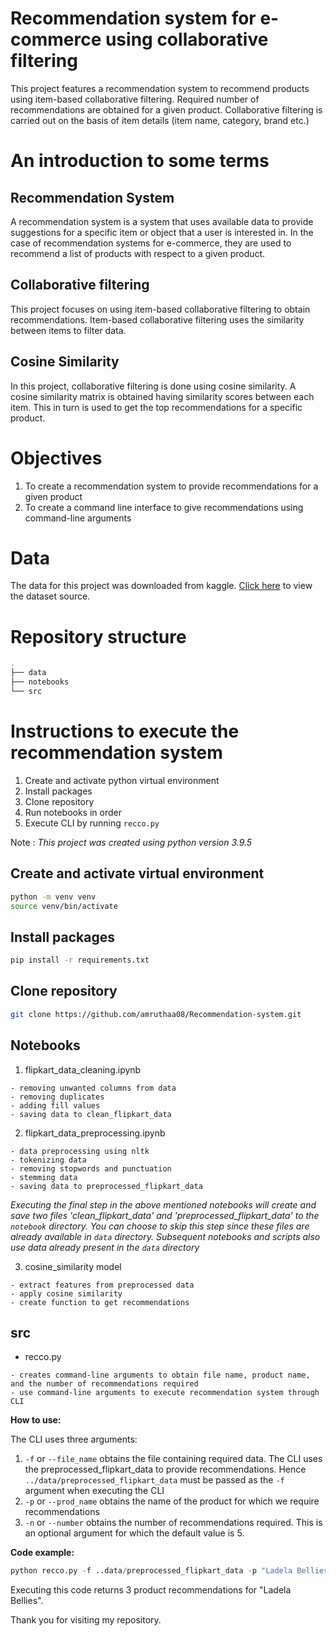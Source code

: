 # Recommendation system for e-commerce using collaborative filtering

This project features a recommendation system to recommend products using item-based collaborative filtering. Required number of recommendations are obtained for a given product. Collaborative filtering is carried out on the basis of item details (item name, category, brand etc.)

# An introduction to some terms
## Recommendation System

A recommendation system is a system that uses available data to provide suggestions for a specific item or object that a user is interested in. In the case of recommendation systems for e-commerce, they are used to recommend a list of products with respect to a given product.

## Collaborative filtering

This project focuses on using item-based collaborative filtering to obtain recommendations. Item-based collaborative filtering uses the similarity between items to filter data.

## Cosine Similarity

In this project, collaborative filtering is done using cosine similarity. A cosine similarity matrix is obtained having similarity scores between each item. This in turn is used to get the top recommendations for a specific product.

# Objectives
1. To create a recommendation system to provide recommendations for a given product
2. To create a command line interface to give recommendations using command-line arguments

# Data
The data for this project was downloaded from kaggle.
[Click here](https://www.kaggle.com/PromptCloudHQ/flipkart-products) to view the dataset source.

# Repository structure

```sh
.
├── data
├── notebooks
└── src
```
# Instructions to execute the recommendation system

1. Create and activate python virtual environment
2. Install packages
3. Clone repository
4. Run notebooks in order
5. Execute CLI by running ```recco.py```

Note : *This project was created using python version 3.9.5*

## Create and activate virtual environment

```sh
python -m venv venv
source venv/bin/activate

```

## Install packages

```sh
pip install -r requirements.txt
```

## Clone repository

```sh
git clone https://github.com/amruthaa08/Recommendation-system.git
```

## Notebooks

1. flipkart_data_cleaning.ipynb

```
- removing unwanted columns from data
- removing duplicates
- adding fill values
- saving data to clean_flipkart_data
```


2. flipkart_data_preprocessing.ipynb

``` 
- data preprocessing using nltk
- tokenizing data
- removing stopwords and punctuation
- stemming data
- saving data to preprocessed_flipkart_data
```

*Executing the final step in the above mentioned notebooks will create and save two files 'clean_flipkart_data' and 'preprocessed_flipkart_data' to the ```notebook``` directory. You can choose to skip this step since these files are already available in ```data``` directory. Subsequent notebooks and scripts also use data already present in the ```data``` directory*


3. cosine_similarity model

```
- extract features from preprocessed data
- apply cosine similarity
- create function to get recommendations
```

## src

- recco.py

```
- creates command-line arguments to obtain file name, product name, and the number of recommendations required
- use command-line arguments to execute recommendation system through CLI 
```

**How to use:**

The CLI uses three arguments:
1. ```-f``` or ```--file_name``` obtains the file containing required data. The CLI uses the preprocessed_flipkart_data to provide recommendations. Hence  ```../data/preprocessed_flipkart_data``` must be passed as the ```-f``` argument when executing the CLI
2. ```-p``` or ```--prod_name``` obtains the name of the product for which we require recommendations
3. ```-n``` or ```--number``` obtains the number of recommendations required. This is an optional argument for which the default value is 5.

**Code example:**

```py
python recco.py -f ..data/preprocessed_flipkart_data -p "Ladela Bellies" -n3
```
Executing this code returns 3 product recommendations for "Ladela Bellies".

Thank you for visiting my repository.
